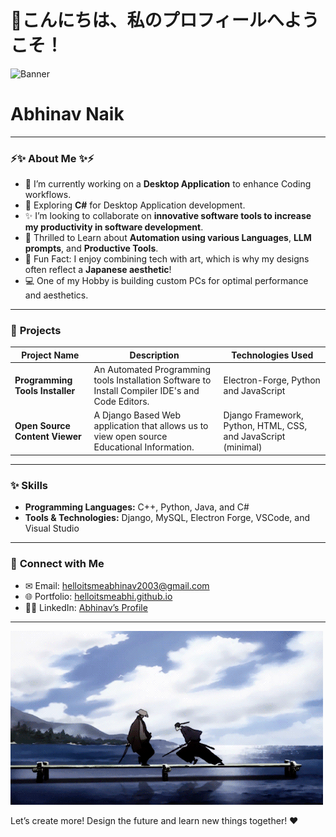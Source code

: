 # 👋こんにちは、私のプロフィールへようこそ！

![Banner](https://media.giphy.com/media/dzaUX7CAG0Ihi/giphy.gif)

# **Abhinav Naik**  

---

### ⚡✨ **About Me** ✨⚡

- 🔧 I’m currently working on a **Desktop Application** to enhance Coding workflows.
- 🌱 Exploring **C#** for Desktop Application development.
- ✨ I’m looking to collaborate on **innovative software tools to increase my productivity in software development**.
- 📝 Thrilled to Learn about **Automation using various Languages**, **LLM prompts**, and **Productive Tools**.
- 🚀 Fun Fact: I enjoy combining tech with art, which is why my designs often reflect a **Japanese aesthetic**!
- 💻 One of my Hobby is building custom PCs for optimal performance and aesthetics.

---

### 🔄 **Projects**

| Project Name                   | Description                                                                                   | Technologies Used                |
|--------------------------------|-----------------------------------------------------------------------------------------------|-----------------------------------|
| **Programming Tools Installer**| An Automated Programming tools Installation Software to Install Compiler IDE's and Code Editors.| Electron-Forge, Python and JavaScript |
| **Open Source Content Viewer** | A Django Based Web application that allows us to view open source Educational Information.     | Django Framework, Python, HTML, CSS, and JavaScript (minimal) |

---

### ✨ **Skills**

- **Programming Languages:** C++, Python, Java, and C#
- **Tools & Technologies:** Django, MySQL, Electron Forge, VSCode, and Visual Studio

---

### 📢 **Connect with Me**

- ✉ Email: [helloitsmeabhinav2003@gmail.com](mailto:helloitsmeabhinav2003@gmail.com)
- 🌐 Portfolio: [helloitsmeabhi.github.io](https://github.com/helloitsmeabhi)
- 👨‍💻 LinkedIn: [Abhinav’s Profile](https://www.linkedin.com/in/abhinav-naik-6520592b4/)

---

![Japanese Wave Animation](./Samurai%20Champloo%20-%20Jin.gif)

Let’s create more! Design the future and learn new things together! ❤️

